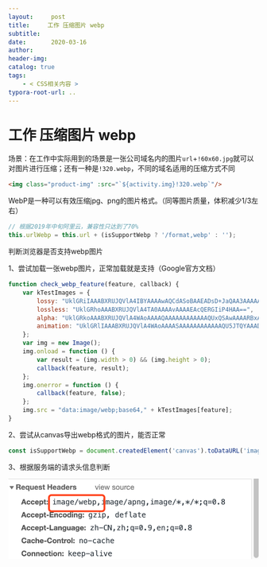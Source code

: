 ```yaml
---
layout:     post
title:     工作 压缩图片 webp
subtitle:  
date:       2020-03-16
author:     
header-img: 
catalog: true
tags:
    - < CSS相关内容 >
typora-root-url: ..
---
```



# 工作 压缩图片 webp

场景：在工作中实际用到的场景是一张公司域名内的图片`url`+`!60x60.jpg`就可以对图片进行压缩；还有一种是`!320.webp`，不同的域名适用的压缩方式不同

```html
<img class="product-img" :src="`${activity.img}!320.webp`"/>
```



WebP是一种可以有效压缩jpg、png的图片格式。（同等图片质量，体积减少1/3左右）

```javascript
// 根据2019年中旬阿里云，兼容性只达到了70%
this.urlWebp = this.url + (isSupportWebp ? '/format,webp' : '');
```

判断浏览器是否支持webp图片

1、尝试加载一张webp图片，正常加载就是支持（Google官方文档）

```javascript
function check_webp_feature(feature, callback) {
    var kTestImages = {
        lossy: "UklGRiIAAABXRUJQVlA4IBYAAAAwAQCdASoBAAEADsD+JaQAA3AAAAAA",
        lossless: "UklGRhoAAABXRUJQVlA4TA0AAAAvAAAAEAcQERGIiP4HAA==",
        alpha: "UklGRkoAAABXRUJQVlA4WAoAAAAQAAAAAAAAAAAAQUxQSAwAAAARBxAR/Q9ERP8DAABWUDggGAAAABQBAJ0BKgEAAQAAAP4AAA3AAP7mtQAAAA==",
        animation: "UklGRlIAAABXRUJQVlA4WAoAAAASAAAAAAAAAAAAQU5JTQYAAAD/////AABBTk1GJgAAAAAAAAAAAAAAAAAAAGQAAABWUDhMDQAAAC8AAAAQBxAREYiI/gcA"
    };
    var img = new Image();
    img.onload = function () {
        var result = (img.width > 0) && (img.height > 0);
        callback(feature, result);
    };
    img.onerror = function () {
        callback(feature, false);
    };
    img.src = "data:image/webp;base64," + kTestImages[feature];
}
```

2、尝试从canvas导出webp格式的图片，能否正常

```javascript
const isSupportWebp = document.createdElement('canvas').toDataURL('image/webp').indexOf('data:image/webp') == 0;
```

3、根据服务端的请求头信息判断

![img](/../img/assets_2019/index.png)

